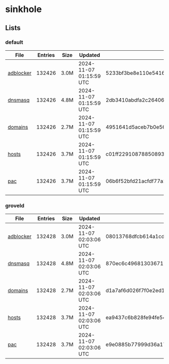 # sinkhole

## Lists

### default

|File|Entries|Size|Updated|Hash|
|-|-|-|-|-|
|[adblocker](https://raw.githubusercontent.com/groveld/sinkhole/lists/default/adblocker.txt)|132426|3.0M|2024-11-07 01:15:59 UTC|5233bf3be8e110e5416523e2d88c2f317edd5e963ae5d49c644373175b0d6b05|
|[dnsmasq](https://raw.githubusercontent.com/groveld/sinkhole/lists/default/dnsmasq.txt)|132426|4.8M|2024-11-07 01:15:59 UTC|2db3410abdfa2c264064e84e11893c7b0a6c9f8952131c548a031b9d9ef00b80|
|[domains](https://raw.githubusercontent.com/groveld/sinkhole/lists/default/domains.txt)|132426|2.7M|2024-11-07 01:15:59 UTC|4951641d5aceb7b0e564e8a181f7b44d18b6d04462b4a33c4bf7a920acba6259|
|[hosts](https://raw.githubusercontent.com/groveld/sinkhole/lists/default/hosts.txt)|132426|3.7M|2024-11-07 01:15:59 UTC|c01ff22910878850893b766b3ac31eb6d02397a9319394743220f3c617d198b7|
|[pac](https://raw.githubusercontent.com/groveld/sinkhole/lists/default/pac.txt)|132426|3.7M|2024-11-07 01:15:59 UTC|06b6f52bfd21acfdf77a2c28cc79b71c926d04490888481f3e2915eb53b6b317|

### groveld

|File|Entries|Size|Updated|Hash|
|-|-|-|-|-|
|[adblocker](https://raw.githubusercontent.com/groveld/sinkhole/lists/groveld/adblocker.txt)|132428|3.0M|2024-11-07 02:03:06 UTC|08013768dfcb614a1cdb372371e7499f3f73e5a8c6a825f48ae5cca0d14a4cc8|
|[dnsmasq](https://raw.githubusercontent.com/groveld/sinkhole/lists/groveld/dnsmasq.txt)|132428|4.8M|2024-11-07 02:03:06 UTC|870ec6c496813036712177c38066e995a257322c8b4ed732429cae6f5ec9aa2a|
|[domains](https://raw.githubusercontent.com/groveld/sinkhole/lists/groveld/domains.txt)|132428|2.7M|2024-11-07 02:03:06 UTC|d1a7af6d026f7f0e2ed1c8ca206c26245e34aef6c26bdc7f5edb52bb643e3196|
|[hosts](https://raw.githubusercontent.com/groveld/sinkhole/lists/groveld/hosts.txt)|132428|3.7M|2024-11-07 02:03:06 UTC|ea9437c6b828fe94fe54a817bb060c3ffd132f74773d5f064e7d26cb6d6e567e|
|[pac](https://raw.githubusercontent.com/groveld/sinkhole/lists/groveld/pac.txt)|132428|3.7M|2024-11-07 02:03:06 UTC|e9e0885b77999d36a17fef9e7403eca6c255a82b1d580d35d64a5b4b6dce182e|
